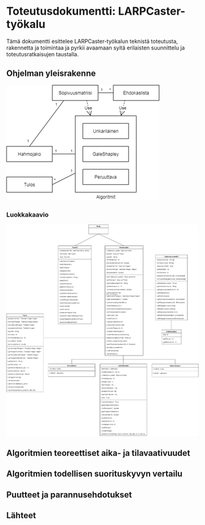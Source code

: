 # Toteutusdokumentti: LARPCaster-työkalu
Tämä dokumentti esittelee LARPCaster-työkalun teknistä toteutusta, rakennetta ja toimintaa ja pyrkii avaamaan syitä erilaisten suunnittelu ja toteutusratkaisujen taustalla.

## Ohjelman yleisrakenne

![LARPCaster-työkalun looginen rakenne](https://github.com/vmarttil/larp-caster/blob/master/dokumentaatio/kuvat/LARPCaster_sovelluslogiikka.png)


### Luokkakaavio
![LARPCaster-työkalun luokkakaavio](https://github.com/vmarttil/larp-caster/blob/master/dokumentaatio/kuvat/LARPCaster_luokkakaavio.png)

## Algoritmien teoreettiset aika- ja tilavaativuudet


## Algoritmien todellisen suorituskyvyn vertailu



## Puutteet ja parannusehdotukset


## Lähteet
